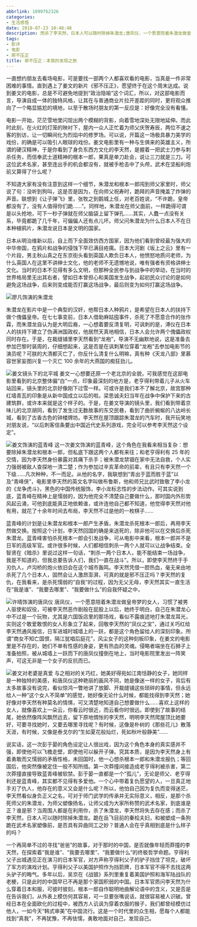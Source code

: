 ```yaml
---
abbrlink: 1099762326
categories:
- 生活感悟
date: 2018-07-23 10:48:48
description: 而杀了李天然，日本人可以随时除掉朱潜龙;唐凤仪，一个愿意陪着朱潜龙做皇帝梦的女人，习惯了被男人驱使和奴役，可被李天然恶作剧般在屁股上以后，她终于明白，自己在朱潜龙心中不过是一个玩物，尤其是六国饭店里的那场戏，看似不露痕迹地打朱潜龙耳光，实则这个敢爱敢恨的女人形象立了起来，回敬李天然的“凤仪之宝”，通过关巧红给李天然通风报信，日军进城时城墙上的一跃，都是这个角色留给人的深刻印象;这一次姜文饰演的蓝青峰，这个角色在我看来相当复杂：想要除掉朱潜龙和根本一郎，但私底下跟这两个人都有来往
tags:
- 影评
- 电影
- 邪不压正
title: 邪不压正：本我的发现之旅
---
```


一直想约朋友去看场电影，可是要找一部两个人都喜欢看的电影，当真是一件非常困难的事情。直到遇上了姜文的新片《邪不压正》，愿望终于在这个周末达成。说到姜文的电影，总是不可避免地提到“政治隐喻”这个词汇，所以，对这部电影而言，导演自成一体的独特风格，让其在与普通商业片拉开差距的同时，更将观众推向了一个略显尴尬的境地，以至于散场时朋友的第一反应是：好像完全没有看懂。

电影一开始，茫茫雪地里闪现出两个模糊的背影，向着雪地深处无限地延伸。而此时此刻，在火红的灯笼的映衬下，屋内一众人正忙着为师父庆贺寿辰，两位不速之客的到访，让一切瞬间化为烈焰中的修罗场。可以说，开篇这一场极具暴力美学的戏份，的确是可以吸引人眼球的戏份。姜文电影里有一种与生俱来的英雄主义，所谓的硬汉精神，于是你看到了身负东西方文化的李天然，是握着一把武士刀参与刺杀任务，而信奉武士道精神的根本一郎，果真是单刀赴会，说让三刀就是三刀。可这位武术名家，甚至连出手的机会都没有，就被手枪击中了头颅，武术在坚船利炮前又算得了什么呢？

不知道大家有没有注意到这样一个细节，朱潜龙和根本一郎闯到师父家里时，师父说了句：没听到狗叫，这是否是因为，在向师父祝寿时，跪拜的声音掩盖了炸弹的声音。联想到《让子弹飞》里，张牧之到鹅城上任，对老百姓说，“不许跪，皇帝都没有了，没有人值得你们跪……”。同样地，朱潜龙在师父面前，一样跪得可谓是以头抢地，可下一秒子弹就在师父脑袋上留下弹孔……其实，人蠢一点没有关系，毕竟都跪了几千年，可偏偏人还有点儿坏。师父问朱潜龙为什么日本人不在日本种植鸦片，朱潜龙说日本是文明的国家。

日本从明治维新以后，自上而下全面效仿西方国家，因为他们看到曾经最为强大的中华帝国，在鸦片和战争的侵蚀下早已满目疮痍。日本大河剧《坂上之云》里有一个片段，男主秋山真之在东京街头看到英国人欺负日本人，他愤怒地质问老师，为什么英国人在这里不讲绅士文化，他的老师不无遗憾地说，唯有强者有资格讲绅士文化。当时的日本不见得有多么文明，但那种全民参与到战争中的举动，在当时的世界格局里无出其右者，譬如日本曾担心和美国发生战争，起初民众讨论的是如何避免这场战争，后来则变成能否打赢这场战争，最后则变为如何打赢这场战争。

![廖凡饰演的朱潜龙](https://ww1.sinaimg.cn/large/4c36074fly1fyz8zy1vg4j20rs0ij123.jpg)

朱潜龙在影片中是一个典型的汉奸，他帮日本人种鸦片，是希望在日本人的扶持下做个傀儡皇帝。在七七事变前，日本人借助麻姑囤事件，杀死了不愿意合作的张作霖，而朱潜龙自认为是大明后裔，一心想着要反清复明，可讽刺的是，溥仪在日本人的扶持下建立了伪满洲国政权，他居然天真地相信，日本人会允许两个傀儡政权同时存在。于是，在裁缝铺里李天然看到“龙袍”，导演不无幽默地说，这是准备去参加巴黎时装周的，仔细想起来，这是否是在讽刺某位穿着“龙袍”去参加电影节的演员呢？可朕的大清都灭亡了，你反什么清复什么明嘛，真有种《天龙八部》里慕容世家妄图兴复一个灭亡 100 余年的大燕国的痴狂劲儿。

![姜文镜头下的北平城](https://ww1.sinaimg.cn/large/4c36074fly1fz05pguvt4j20rs0gzqfo.jpg)
姜文一心想要还原一个老北京的全貌，可我感觉在这部电影里看到的北京整体偏“白”一点，印象最深刻的地方是，老亨得利带着儿子从火车站回来，镜头里的北京好像刚下过雪一样。可或许是我们本不了解北京，故宫那种红墙青瓦的印象是从新中国成立以后的啦。梁思诚夫妇当年在战争中保护下来的古建筑群，或许本来就是这个样子的。于是，在姜文导演的镜头里，我们看到带着京味儿的北京胡同，看到了发生过无数故事的东交民巷，看到了曲折蜿蜒的八达岭长城，看到了古香古色的钟楼牌坊。李天然在屋顶跟踪朱潜龙的汽车时，我开玩笑地对朋友说，“以后刺客信条要出中国近代史系列游戏，完全可以参考李天然这个设定”。

![姜文饰演的蓝青峰](https://ww1.sinaimg.cn/large/4c36074fly1fz05mtqkuhj20rs0ijjz2.jpg)
这一次姜文饰演的蓝青峰，这个角色在我看来相当复杂：想要除掉朱潜龙和根本一郎，但私底下跟这两个人都有来往；和老亨得利有 25 年的交情，因为李天然身份暴露对其痛下杀手；被朱潜龙禁锢在家中无法自救，个人实力强弱被敌人查探地一清二楚；作为参加过辛亥革命的前辈，有且只有李天然一个下级……凡次种种，不一而足。从他的名字，我联想到“青出于蓝而胜于蓝”以及“青峰侠”，电影里李天然的英文名字叫做布鲁斯，他和师兄比武时致敬了李小龙的《龙争虎斗》，黑色的中国传统服饰，李小龙标志性的步法动作。可其实说到底，蓝青峰在精神上是懦弱的，因为他完全不清楚自己要做什么，那时国内外形势风起云涌，可他到底能真正地依赖谁，或许连他自己都不知道，他觉得李天然对他有用，就花了十余年时间去布局，李天然不过是他的一枚棋子……

蓝青峰的计划是让朱潜龙和根本一郎产生矛盾，朱潜龙杀死根本一郎后，再用李天然做交换。按照这个计划，李天然回国的确是来送死的，除非他可以在交换后杀死朱潜龙。蓝青峰害怕杀死根本一郎会引发战争，可从电影中来看，根本一郎并不是日军的高级军官。或许很多时候，人们都相信刺杀一两个人就可以让战争结束。全智贤在《暗杀》里说过这样一句话，“刺杀一两个日本人，能不能结束一场战争，我是不知道的，但我总要告诉人们，我们一直在战斗”。所以，即使李天然终于手刃仇人，卢沟桥的炮火依旧会在这个城市轰鸣。李天然凭借一腔热血，毫无来由地杀死了几个日本人，固然会让人激昂澎湃，可真的就是邪不压正吗？李天然的复仇，在我看来，是杀死懦弱的“自我”的过程，因为无父无母，李天然其实一直生活在“我是谁”、“我要去哪里”、“我要做什么”的自我怀疑之中，

![许晴饰演的唐凤仪](https://ww1.sinaimg.cn/large/4c36074fly1fz05gvysafj211y0lc7wh.jpg)
唐凤仪，一个愿意陪着朱潜龙做皇帝梦的女人，习惯了被男人驱使和奴役，可被李天然恶作剧般在屁股上以后，她终于明白，自己在朱潜龙心中不过是一个玩物，尤其是六国饭店里的那场戏，看似不露痕迹地打朱潜龙耳光，实则这个敢爱敢恨的女人形象立了起来，回敬李天然的“凤仪之宝”，通过关巧红给李天然通风报信，日军进城时城墙上的一跃，都是这个角色留给人的深刻印象。所谓“商女不知亡国恨，隔江犹唱后庭花”，风尘女子的这种刻板印象，在姜文的电影里是不存在的，她们不单有性感的身姿，更有热血的灵魂。侵略者端坐在石狮子上准备拍照，被从城墙上一跃而下的唐凤仪撞倒在地上，当时电影院里发出一阵笑声，可这无非是一个女子的反抗而已。

![姜文对老婆是真爱](https://ww1.sinaimg.cn/large/4c36074fly1fz022hvdkuj20m60dftpm.jpg)
与之相对的关巧红，她美好得宛如江南恬静的女子，她同样是一种独特的美感，和唐凤仪这种艳丽的画风不同，她是像迷一样的女子，背后有太多故事没有说完，看似惊鸿一瞥地讲了放脚、开裁缝铺这些琐碎的事情，但永远给人一种“这个女人不简单”的感觉，她好像无论什么时候，都能找得到李天然；她好像对李天然有种莫名的情愫，可又清楚地知道自己想要做什么……喜欢上这样的女人，就像喜欢上一朵云，你看云时很近，而云看你时很远。即使到了故事的结尾，她依然像阵风飘然远去，留下原地惆怅的李天然，明明李天然爬屋顶比她要好，可要寻找她时，又要去哪里寻找呢？有时候，这像是朴树的《那些花儿》散落天涯，有时候，又像是泰戈尔的“生如夏花般灿烂，死如秋叶般静美”……

说实话，这一次彭于晏的角色设定让人很出戏，因为这个角色本身的真实感并不强，即使他可以飞檐走壁，即使他可以躲开子弹。究其本质，是因为李天然身上有着勇敢而又懦弱的矛盾性格，未回国时，他一心想杀根本一郎和朱潜龙报仇；等回国后，他突然像被定住一般不知所措。第一次莽撞间接造成老亨得利被杀害，第二次莽撞直接导致蓝青峰被软禁。彭于晏一直都是一个“孤儿”，无论是师父、老亨得利还是蓝青峰，其实都不见得有多爱他。一个心中带着复仇愿望的人，一旦真正地手刃了仇人，他存在的意义又会是什么呢？所以，他怕自己因为复仇而变得迷茫，李天然看似身负正义之名，可对于师门武学的传承并无实际意义，相反，是那个杀死师父的朱潜龙，为师父塑像扬名，让师父成为大家所称赞的武术名家，到底谁是正？谁是邪？当周围人都是在利用你，杀了朱潜龙，李天然将失去存在感；而杀了李天然，日本人可以随时除掉朱潜龙。跪在岳飞目前的秦桧夫妇，和被塑成一条狗跪在武术名家塑像前，是否具有异曲同工之妙？普通人会在乎真相到底是什么样子的吗？

一个再简单不过的寻找“爸爸”的故事，对于那时的中国，是否就像年轻而莽撞的李天然，在探索着“我是谁”、“我要去哪里”、“我要做什么”的终极哲学命题。亨得利父子出城遇见正在演习的日本军官，对方声称亨得利父子的驴子挡住了坦克，破坏了军方的演戏计划。亨得利父子以美国护照作为挡箭牌，日本军官不得不去找这两头驴子的晦气。多年以后，吴京在《战狼》系列里重复着美国护照和海军陆战队的老梗，只是此时的中国早已不再是那个家国积弱的中国。日本军官质问李天然为什么穿着日本和服，可彼时彼刻，根本一郎自作聪明地曲解论语中的含义，又是否是在告诉我们，从外表上模仿何其容易，可一旦要张嘴说话，就很容易被人识破。曾经日本在全面欧化的过程中，被西方人讥讽为穿着衣服的猴子，我们都曾经模仿过他人，一如今天“韩式审美”在中国流行。这是一个时代里的众生相，愿每个人都能找到“真我”，不再犹豫，不再怯懦，勇敢地面对自己，发现自己。